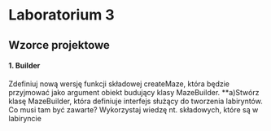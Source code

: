 # Laboratorium 3
## Wzorce projektowe

#### 1. Builder
Zdefiniuj nową wersję funkcji składowej createMaze, która będzie przyjmować jako argument
obiekt budujący klasy MazeBuilder.
**a)Stwórz klasę MazeBuilder, która definiuje interfejs służący do tworzenia labiryntów.
Co musi tam być zawarte? Wykorzystaj wiedzę nt. składowych, które są w labiryncie
